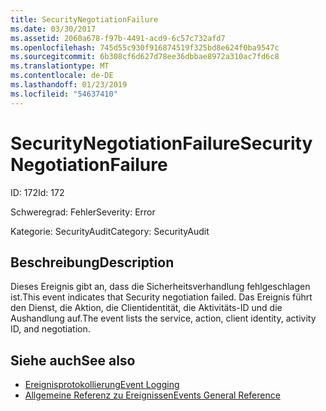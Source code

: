 ```yaml
---
title: SecurityNegotiationFailure
ms.date: 03/30/2017
ms.assetid: 2060a678-f97b-4491-acd9-6c57c732afd7
ms.openlocfilehash: 745d55c930f916874519f325bd8e624f0ba9547c
ms.sourcegitcommit: 6b308cf6d627d78ee36dbbae8972a310ac7fd6c8
ms.translationtype: MT
ms.contentlocale: de-DE
ms.lasthandoff: 01/23/2019
ms.locfileid: "54637410"
---
```

# <a name="securitynegotiationfailure"></a><span data-ttu-id="38073-102">SecurityNegotiationFailure</span><span class="sxs-lookup"><span data-stu-id="38073-102">SecurityNegotiationFailure</span></span>
<span data-ttu-id="38073-103">ID: 172</span><span class="sxs-lookup"><span data-stu-id="38073-103">Id: 172</span></span>  
  
 <span data-ttu-id="38073-104">Schweregrad: Fehler</span><span class="sxs-lookup"><span data-stu-id="38073-104">Severity: Error</span></span>  
  
 <span data-ttu-id="38073-105">Kategorie: SecurityAudit</span><span class="sxs-lookup"><span data-stu-id="38073-105">Category: SecurityAudit</span></span>  
  
## <a name="description"></a><span data-ttu-id="38073-106">Beschreibung</span><span class="sxs-lookup"><span data-stu-id="38073-106">Description</span></span>  
 <span data-ttu-id="38073-107">Dieses Ereignis gibt an, dass die Sicherheitsverhandlung fehlgeschlagen ist.</span><span class="sxs-lookup"><span data-stu-id="38073-107">This event indicates that Security negotiation failed.</span></span> <span data-ttu-id="38073-108">Das Ereignis führt den Dienst, die Aktion, die Clientidentität, die Aktivitäts-ID und die Aushandlung auf.</span><span class="sxs-lookup"><span data-stu-id="38073-108">The event lists the service, action, client identity, activity ID, and negotiation.</span></span>  
  
## <a name="see-also"></a><span data-ttu-id="38073-109">Siehe auch</span><span class="sxs-lookup"><span data-stu-id="38073-109">See also</span></span>
- [<span data-ttu-id="38073-110">Ereignisprotokollierung</span><span class="sxs-lookup"><span data-stu-id="38073-110">Event Logging</span></span>](../../../../../docs/framework/wcf/diagnostics/event-logging/index.md)
- [<span data-ttu-id="38073-111">Allgemeine Referenz zu Ereignissen</span><span class="sxs-lookup"><span data-stu-id="38073-111">Events General Reference</span></span>](../../../../../docs/framework/wcf/diagnostics/event-logging/events-general-reference.md)
